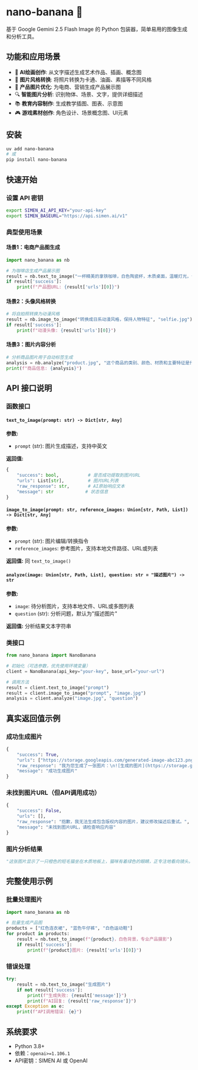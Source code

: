 # nano-banana 🍌

基于 Google Gemini 2.5 Flash Image 的 Python 包装器，简单易用的图像生成和分析工具。

## 功能和应用场景

- 🎨 **AI绘画创作**: 从文字描述生成艺术作品、插画、概念图
- 🔄 **图片风格转换**: 将照片转换为卡通、油画、素描等不同风格
- 📸 **产品图片优化**: 为电商、营销生成产品展示图
- 🔍 **智能图片分析**: 识别物体、场景、文字，提供详细描述
- 📚 **教育内容制作**: 生成教学插图、图表、示意图
- 🎮 **游戏素材创作**: 角色设计、场景概念图、UI元素

## 安装

```bash
uv add nano-banana
# 或
pip install nano-banana
```

## 快速开始

### 设置 API 密钥

```bash
export SIMEN_AI_API_KEY="your-api-key"
export SIMEN_BASEURL="https://api.simen.ai/v1"
```

### 典型使用场景

#### 场景1：电商产品图生成
```python
import nano_banana as nb

# 为咖啡店生成产品展示图
result = nb.text_to_image("一杯精美的拿铁咖啡，白色陶瓷杯，木质桌面，温暖灯光，专业产品摄影风格")
if result['success']:
    print(f"产品图URL: {result['urls'][0]}")
```

#### 场景2：头像风格转换
```python
# 将自拍照转换为动漫风格
result = nb.image_to_image("转换成日系动漫风格，保持人物特征", "selfie.jpg")
if result['success']:
    print(f"动漫头像: {result['urls'][0]}")
```

#### 场景3：图片内容分析
```python
# 分析商品图片用于自动标签生成
analysis = nb.analyze("product.jpg", "这个商品的类别、颜色、材质和主要特征是什么？")
print(f"商品信息: {analysis}")
```

## API 接口说明

### 函数接口

#### `text_to_image(prompt: str) -> Dict[str, Any]`
**参数:**
- `prompt` (str): 图片生成描述，支持中英文

**返回值:**
```python
{
    "success": bool,           # 是否成功提取到图片URL
    "urls": List[str],         # 图片URL列表
    "raw_response": str,       # AI原始响应文本
    "message": str            # 状态信息
}
```

#### `image_to_image(prompt: str, reference_images: Union[str, Path, List]) -> Dict[str, Any]`
**参数:**
- `prompt` (str): 图片编辑/转换指令
- `reference_images`: 参考图片，支持本地文件路径、URL或列表

**返回值:** 同 `text_to_image()`

#### `analyze(image: Union[str, Path, List], question: str = "描述图片") -> str`
**参数:**
- `image`: 待分析图片，支持本地文件、URL或多图列表
- `question` (str): 分析问题，默认为"描述图片"

**返回值:** 分析结果文本字符串

### 类接口

```python
from nano_banana import NanoBanana

# 初始化（可选参数，优先使用环境变量）
client = NanoBanana(api_key="your-key", base_url="your-url")

# 调用方法
result = client.text_to_image("prompt")
result = client.image_to_image("prompt", "image.jpg")
analysis = client.analyze("image.jpg", "question")
```

## 真实返回值示例

### 成功生成图片
```python
{
    "success": True,
    "urls": ["https://storage.googleapis.com/generated-image-abc123.png"],
    "raw_response": "我为您生成了一张图片：\n![生成的图片](https://storage.googleapis.com/generated-image-abc123.png)",
    "message": "成功生成图片"
}
```

### 未找到图片URL（但API调用成功）
```python
{
    "success": False,
    "urls": [],
    "raw_response": "抱歉，我无法生成包含版权内容的图片，建议修改描述后重试。",
    "message": "未找到图片URL，请检查响应内容"
}
```

### 图片分析结果
```python
"这张图片显示了一只橙色的短毛猫坐在木质地板上，猫咪有着绿色的眼睛，正专注地看向镜头。背景是温暖的室内环境，光线柔和自然。"
```

## 完整使用示例

### 批量处理图片
```python
import nano_banana as nb

# 批量生成产品图
products = ["红色连衣裙", "蓝色牛仔裤", "白色运动鞋"]
for product in products:
    result = nb.text_to_image(f"{product}，白色背景，专业产品摄影")
    if result['success']:
        print(f"{product}图片: {result['urls'][0]}")
```

### 错误处理
```python
try:
    result = nb.text_to_image("生成图片")
    if not result['success']:
        print(f"生成失败: {result['message']}")
        print(f"AI回复: {result['raw_response']}")
except Exception as e:
    print(f"API调用错误: {e}")
```

## 系统要求

- Python 3.8+
- 依赖：`openai>=1.106.1`
- API密钥：SIMEN AI 或 OpenAI